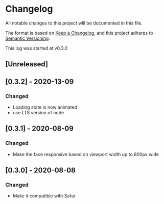# Changelog
All notable changes to this project will be documented in this file.

The format is based on [Keep a Changelog](https://keepachangelog.com/en/1.0.0/),
and this project adheres to [Semantic Versioning](https://semver.org/spec/v2.0.0.html).

This log was started at v0.3.0

## [Unreleased]

## [0.3.2] - 2020-13-09
### Changed
- Loading state is now animated
- use LTS version of node

## [0.3.1] - 2020-08-09
### Changed
- Make the face responsive based on viewport width up to 800px wide

## [0.3.0] - 2020-08-08
### Changed
- Make it compatible with Safai
